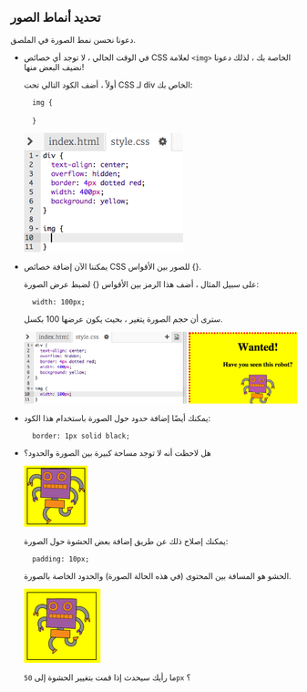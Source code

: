 ## تحديد أنماط الصور

دعونا نحسن نمط الصورة في الملصق.

+ في الوقت الحالي ، لا توجد أي خصائص CSS لعلامة `<img>` الخاصة بك ، لذلك دعونا نضيف البعض منها!
    
    أولاً ، أضف الكود التالي تحت CSS لـ div الخاص بك:
    
        img {
        
        }
        
    
    ![لقطة الشاشة](images/wanted-img-css.png)

+ يمكننا الآن إضافة خصائص CSS للصور بين الأقواس {}.
    
    على سبيل المثال ، أضف هذا الرمز بين الأقواس {} لضبط عرض الصورة:
    
        width: 100px;
        
    
    سترى أن حجم الصورة يتغير ، بحيث يكون عرضها 100 بكسل.
    
    ![لقطة الشاشة](images/wanted-img-width.png)

+ يمكنك أيضًا إضافة حدود حول الصورة باستخدام هذا الكود:
    
        border: 1px solid black;
        

+ هل لاحظت أنه لا توجد مساحة كبيرة بين الصورة والحدود؟
    
    ![لقطة الشاشة](images/wanted-img-border.png)
    
    يمكنك إصلاح ذلك عن طريق إضافة بعض الحشوة حول الصورة:
    
        padding: 10px;
        
    
    الحشو هو المسافة بين المحتوى (في هذه الحالة الصورة) والحدود الخاصة بالصورة.
    
    ![لقطة الشاشة](images/wanted-img-padding.png)
    
    ما رأيك سيحدث إذا قمت بتغيير الحشوة إلى ` 50px ` ؟